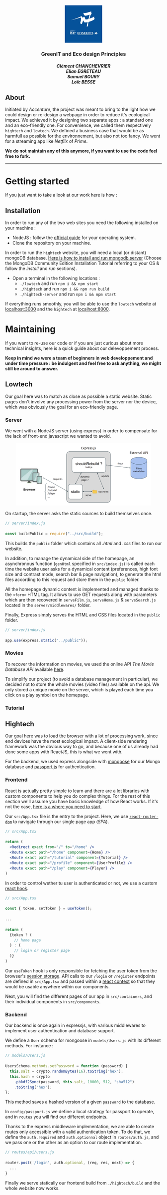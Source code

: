 <!-- PROJECT LOGO -->
<br />
<p align="center">
  <a href="https://github.com/cchanche/esp32iot">
    <img src="images/enseeiht.jpeg" alt="Logo" width="120" height="120">
  </a>

  <h3 align="center">GreenIT and Eco design Principles</h3>
  <h5 align="center"><i>Clément CHANCHEVRIER</br>Elian EGRETEAU</br>Samuel BOURY</br>Loïc BESSE</i></h4>
</p>

## About

Initiated by _Accenture_, the project was meant to bring to the light how we could design or re-design a webpage in order to reduce it's ecological impact. We achieved it by designing two separate apps : a standard one and an eco-friendly one. For convenience, we called them respectively `hightech` and `lowtech`. We defined a business case that would be as harmfull as possible for the environnement, but also not too fancy. We went for a streaming app like _Netflix_ of _Prime_.

**We do not maintain any of this anymore, if you want to use the code feel free to fork.**

---

# Getting started

If you just want to take a look at our work here is how :

## Installation

In order to run any of the two web sites you need the following installed on your machine :

- NodeJS : follow the [official guide](https://nodejs.org/en/) for your operating system.
- Clone the repository on your machine.

In order to run the `hightech` website, you will need a local (or distant) mongoDB database. [Here is how to install and run mongodb server](https://docs.mongodb.com/manual/installation/) (Choose the MongoDB Community Edition Installation Tutorial referring to your OS & follow the _install_ and _run_ sections).

- Open a terminal in the following locations :
  - `./lowtech` and run `npm i && npm start`
  - `./hightech` and run `npm i && npm run build`
  - `./hightech-server` and run `npm i && npm start`

If everything runs smoothly, you will be able to use the `lowtech` website at [localhost:3000](localhost:3000) and the `hightech` at [localhost:8000](localhost:8000).

# Maintaining

If you want to re-use our code or if you are just curious about more technical insights, here is a quick guide about our delevoppement process.

**Keep in mind we were a team of beginners in web developpement and under time pressure : be indulgent and feel free to ask anything, we might still be around to answer.**

## Lowtech

Our goal here was to match as close as possible a static website. Static pages don't involve any processing power from the server nor the device, which was obviously the goal for an eco-friendly page.

### Server

We went with a NodeJS server (using express) in order to compensate for the lack of front-end javascript we wanted to avoid.

<p align="center">
    <img src="images/lowtech-server.png" alt="Logo" height="200">
</p>

On startup, the server asks the static sources to build themselves once.

```javascript
// server/index.js

const buildPublic = require("../src/build");
```

This builds the `public` folder which contains all _.html_ and _.css_ files to run our website.

In addition, to manage the dynamical side of the homepage, an asynchronous function (`genHtml` specified in `src/index.js`) is called each time the website user asks for a dynamical content (preferences, high font size and contrast mode, search bar & page navigation), to generate the html files according to this request and store them in the `public` folder.

All the homepage dynamic content is implemented and managed thanks to the `<form>` HTML tag. It allows to use GET requests along with parameters which are then recovered in `serveFilm.js`, `serveHome.js` & `serveSearch.js` located in the `server/middlewares/` folder.

Finally, Express simply serves the HTML and CSS files located in the `public` folder.

```javascript
// server/index.js

app.use(express.static("../public"));
```

### Movies

To recover the information on movies, we used the online API _The Movie Database API_ available [here](https://developers.themoviedb.org/3/getting-started/introduction).

To simplify our project (to avoid a database management in particular), we decided not to store the whole movies (video files) available on the api. We only stored a unique movie on the server, which is played each time you click on a play symbol on the homepage.

### Tutorial

## Hightech

Our goal here was to load the browser with a lot of processing work, since end devices have the most ecological impact. A client-side rendering framework was the obvious way to go, and because one of us already had done some apps with ReactJS, this is what we went with.

For the backend, we used express alongside with [mongoose](https://mongoosejs.com/) for our Mongo database and [passport.js](http://www.passportjs.org/) for authentication.

### Frontend

React is actually pretty simple to learn and there are a lot libraries with custom components to help you do complex things. For the rest of this section we'll assume you have basic knowledge of how React works. If it's not the case, [here is a where you need to start](reactjs.org/docs/getting-started.html).

Our `src/App.tsx` file is the entry to the project. Here, we use [`react-router-dom`](https://reactrouter.com/web/) to navigate through our single page app (_SPA_).

```jsx
// src/App.tsx

return (
  <Redirect exact from="/" to="/home" />
  <Route exact path="/home" component={Home} />
  <Route exact path="/tutorial" component={Tutorial} />
  <Route exact path="/profile" component={UserProfile} />
  <Route exact path="/play" component={Player} />
)
```

In order to control wether tu user is authenticated or not, we use a custom [react hook](https://reactjs.org/docs/hooks-intro.html).

```jsx
// src/App.tsx

const { token, setToken } = useToken();

...

return (
  {token ? (
    // home page
  ) : (
    // login or register page
  )}
)
```

Our `useToken` hook is only responsible for fetching the user token from the browser's [session storage](https://developer.mozilla.org/en-US/docs/Web/API/Window/sessionStorage). API calls to our `/login` or `/register` endpoints are defined in `src/App.tsx` and passed within a [react context](https://reactjs.org/docs/context.html) so that they would be usable anywhere within our components.

Next, you will find the different pages of our app in `src/containers`, and their individual components in `src/components`.

### Backend

Our backend is once again in expressjs, with various middlewares to implement user authentication and database support.

We define a `User` schema for mongoose in `models/Users.js` with its different methods. For instance :

```js
// models/Users.js

UsersSchema.methods.setPassword = function (password) {
  this.salt = crypto.randomBytes(16).toString("hex");
  this.hash = crypto
    .pbkdf2Sync(password, this.salt, 10000, 512, "sha512")
    .toString("hex");
};
```

This method saves a hashed version of a given `password` to the database.

In `config/passport.js` we define a local strategy for passport to operate, and in `routes` you will find our different endpoints.

Thanks to the express middleware implementation, we are able to create routes only accessible with a valid authentication token. To do that, we define the `auth.required` and `auth.optionnal` object in `routes/auth.js`, and we pass one or the other as an option to our route implementation.

```js
// routes/api/users.js

router.post('/login', auth.optional, (req, res, next) => {
  ...
}
```

Finally we serve statically our frontend build from `./hightech/build` and the whole website now works.

